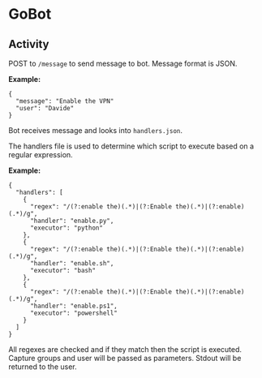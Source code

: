 # GoBot

## Activity

POST to `/message` to send message to bot. Message format is JSON.

**Example:**
```
{
  "message": "Enable the VPN"
  "user": "Davide"
}
```

Bot receives message and looks into `handlers.json`.

The handlers file is used to determine which script to execute based on a regular
expression.

**Example:**
```
{
  "handlers": [
    {
      "regex": "/(?:enable the)(.*)|(?:Enable the)(.*)|(?:enable)(.*)/g",
      "handler": "enable.py",
      "executor": "python"
    },
    {
      "regex": "/(?:enable the)(.*)|(?:Enable the)(.*)|(?:enable)(.*)/g",
      "handler": "enable.sh",
      "executor": "bash"
    },
    {
      "regex": "/(?:enable the)(.*)|(?:Enable the)(.*)|(?:enable)(.*)/g",
      "handler": "enable.ps1",
      "executor": "powershell"
    }
  ]
}
```

All regexes are checked and if they match then the script is executed. Capture
groups and user will be passed as parameters. Stdout will be returned to the user.
